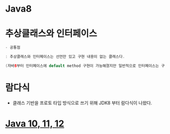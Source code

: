 # Java8
# 추상클래스와 인터페이스
```java
- 공통점

: 추상클래스와 인터페이스는 선언만 있고 구현 내용이 없는 클래스다.

(자바8부터 인터페이스에 default method 구현이 가능해졌지만 일반적으로 인터페이스는 구현이 없다.)

```

# 람다식
* 클래스 기반을 프로토 타입 방식으로 쓰기 위해 JDK8 부터 람다식이 나왔다.

# [Java 10, 11, 12](https://bk-investing.tistory.com/50)
